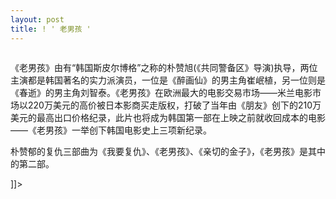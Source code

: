 ```yaml
---
layout: post
title: ! ' 老男孩 '
---
```


<p><img src="http://www.hanfengblog.com.cn/hy/images/laonanhai_copy2.jpg" alt="" /></p>《老男孩》由有&ldquo;韩国斯皮尔博格&rdquo;之称的朴赞旭(《共同警备区》导演)执导，两位主演都是韩国著名的实力派演员，一位是《醉画仙》的男主角崔岷植，另一位则是《春逝》的男主角刘智泰。《老男孩》在欧洲最大的电影交易市场&mdash;&mdash;米兰电影市场以220万美元的高价被日本影商买走版权，打破了当年由《朋友》创下的210万美元的最高出口价格纪录，此片也将成为韩国第一部在上映之前就收回成本的电影&mdash;&mdash;《老男孩》一举创下韩国电影史上三项新纪录。</p></p>



<p>朴赞郁的复仇三部曲为《我要复仇》、《老男孩》、《亲切的金子》，《老男孩》是其中的第二部。</p>



<p>]]&gt;</p>

